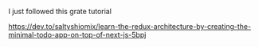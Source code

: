 I just followed this grate tutorial

https://dev.to/saltyshiomix/learn-the-redux-architecture-by-creating-the-minimal-todo-app-on-top-of-next-js-5bpj